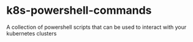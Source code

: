 # k8s-powershell-commands
A collection of powershell scripts that can be used to interact with your kubernetes clusters
